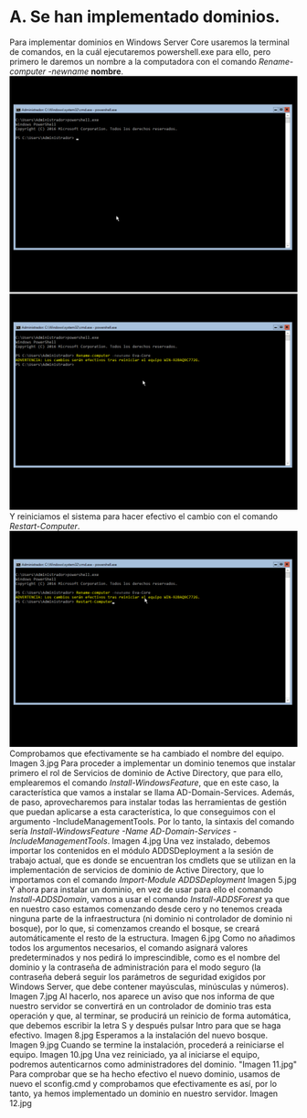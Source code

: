 # A. Se han implementado dominios.
Para implementar dominios en Windows Server Core usaremos la terminal de comandos, en la cuál ejecutaremos powershell.exe para ello, pero primero le daremos un nombre a la computadora con el comando *Rename-computer -newname* **nombre**.
![img](https://github.com/roareva/ISO-Administracion_de_dominios/blob/master/img/0.jpg)
![img](https://github.com/roareva/ISO-Administracion_de_dominios/blob/master/img/1.jpg)
Y reiniciamos el sistema para hacer efectivo el cambio con el comando *Restart-Computer*.
![img](https://github.com/roareva/ISO-Administracion_de_dominios/blob/master/img/2.jpg)
Comprobamos que efectivamente se ha cambiado el nombre del equipo.
Imagen 3.jpg
Para proceder a implementar un dominio tenemos que instalar primero el rol de Servicios de dominio de Active Directory, que para ello, emplearemos el comando *Install-WindowsFeature*, que en este caso, la característica que vamos a instalar se llama AD-Domain-Services. Además, de paso, aprovecharemos para instalar todas las herramientas de gestión que puedan aplicarse a esta característica, lo que conseguimos con el argumento -IncludeManagementTools. Por lo tanto, la sintaxis del comando sería *Install-WindowsFeature -Name AD-Domain-Services -IncludeManagementTools*.
Imagen 4.jpg
Una vez instalado, debemos importar los contenidos en el módulo ADDSDeployment a la sesión de trabajo actual, que es donde se encuentran los cmdlets que se utilizan en la implementación de servicios de dominio de Active Directory, que lo importamos con el comando 
*Import-Module ADDSDeployment*
Imagen 5.jpg
Y ahora para instalar un dominio, en vez de usar para ello el comando *Install-ADDSDomain*, vamos a usar el comando *Install-ADDSForest* ya que en nuestro caso estamos comenzando desde cero y no tenemos creada ninguna parte de la infraestructura (ni dominio ni controlador de dominio ni bosque), por lo que, si comenzamos creando el bosque, se creará automáticamente el resto de la estructura.
Imagen 6.jpg
Como no añadimos todos los argumentos necesarios, el comando asignará valores predeterminados y nos pedirá lo imprescindible, como es el nombre del dominio y la contraseña de administración para el modo seguro (la contraseña deberá seguir los parámetros de seguridad exigidos por Windows Server, que debe contener mayúsculas, minúsculas y números).
Imagen 7.jpg 
Al hacerlo, nos aparece un aviso que nos informa de que nuestro servidor se convertirá en un controlador de dominio tras esta operación y que, al terminar, se producirá un reinicio de forma automática, que debemos escribir la letra S y después pulsar Intro para que se haga efectivo.
Imagen 8.jpg
Esperamos a la instalación del nuevo bosque.
Imagen 9.jpg
Cuando se termine la instalación, procederá a reiniciarse el equipo.
Imagen 10.jpg
Una vez reiniciado, ya al iniciarse el equipo, podremos autenticarnos como administradores del dominio.
"Imagen 11.jpg"
Para comprobar que se ha hecho efectivo el nuevo dominio, usamos de nuevo el sconfig.cmd y comprobamos que efectivamente es así, por lo tanto, ya hemos implementado un dominio en nuestro servidor. 
Imagen 12.jpg
